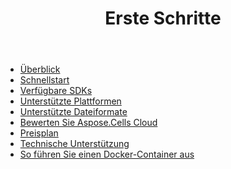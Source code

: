 ﻿---
title: Erste Schritte
second_title: How to Process Excel Files in 3 Steps Using Aspose.Cells Cloud WEB API
type: docs
url: /de/getting-started/
description: Aspose.Cells Cloud unterstützt Excel zum Erstellen, Konvertieren, Zusammenführen, Teilen, Schützen, für innere Objektoperationen usw.
weight: 10
kwords: Excel, Office Cloud, REST API, Tabellenkalkulation, PDF, CSV, Json, Markdown, Erste Schritte
---
- [Überblick](/cells/de/overview/)
- [Schnellstart](/cells/de/quickstart/)
- [Verfügbare SDKs](/cells/de/available-sdks/)
- [Unterstützte Plattformen](/cells/de/supported-platforms/)
- [Unterstützte Dateiformate](/cells/de/supported-file-formats/)
- [Bewerten Sie Aspose.Cells Cloud](/cells/de/evaluate-aspose-cells/)
- [Preisplan](/cells/de/pricing-plan/)
- [Technische Unterstützung](/cells/de/technical-support/)
- [So führen Sie einen Docker-Container aus](/cells/de/how-to-run-docker-container/)
